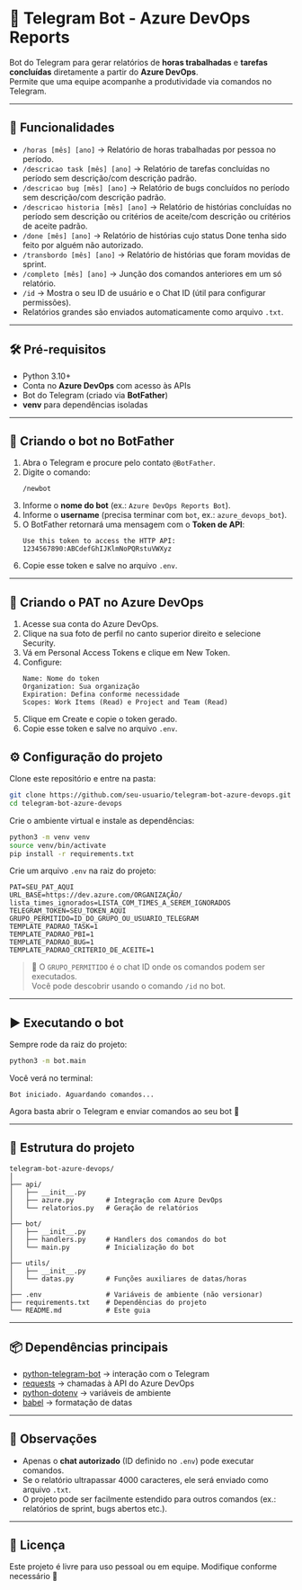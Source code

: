 # 🤖 Telegram Bot - Azure DevOps Reports

Bot do Telegram para gerar relatórios de **horas trabalhadas** e **tarefas concluídas** diretamente a partir do **Azure DevOps**.  
Permite que uma equipe acompanhe a produtividade via comandos no Telegram.

---

## 🚀 Funcionalidades
- `/horas [mês] [ano]` → Relatório de horas trabalhadas por pessoa no período.
- `/descricao task [mês] [ano]` → Relatório de tarefas concluídas no período sem descrição/com descrição padrão.
- `/descricao bug [mês] [ano]` → Relatório de bugs concluídos no período sem descrição/com descrição padrão.
- `/descricao historia [mês] [ano]` → Relatório de histórias concluídas no período sem descrição ou critérios de aceite/com descrição ou critérios de aceite padrão.
- `/done [mês] [ano]` → Relatório de histórias cujo status Done tenha sido feito por alguém não autorizado.
- `/transbordo [mês] [ano]` → Relatório de histórias que foram movidas de sprint.
- `/completo [mês] [ano]` → Junção dos comandos anteriores em um só relatório.
- `/id` → Mostra o seu ID de usuário e o Chat ID (útil para configurar permissões).
- Relatórios grandes são enviados automaticamente como arquivo `.txt`.

---

## 🛠️ Pré-requisitos
- Python 3.10+  
- Conta no **Azure DevOps** com acesso às APIs  
- Bot do Telegram (criado via **BotFather**)  
- **venv** para dependências isoladas  

---

## 🤖 Criando o bot no BotFather
1. Abra o Telegram e procure pelo contato `@BotFather`.
2. Digite o comando:
   ```
   /newbot
   ```
3. Informe o **nome do bot** (ex.: `Azure DevOps Reports Bot`).
4. Informe o **username** (precisa terminar com `bot`, ex.: `azure_devops_bot`).
5. O BotFather retornará uma mensagem com o **Token de API**:
   ```
   Use this token to access the HTTP API:
   1234567890:ABCdefGhIJKlmNoPQRstuVWXyz
   ```
6. Copie esse token e salve no arquivo `.env`.

---

## 🔑 Criando o PAT no Azure DevOps

1. Acesse sua conta do Azure DevOps.
2. Clique na sua foto de perfil no canto superior direito e selecione Security.
3. Vá em Personal Access Tokens e clique em New Token.
4. Configure:
   ```
   Name: Nome do token
   Organization: Sua organização
   Expiration: Defina conforme necessidade
   Scopes: Work Items (Read) e Project and Team (Read)
   ```
5. Clique em Create e copie o token gerado.
6. Copie esse token e salve no arquivo `.env`.

## ⚙️ Configuração do projeto

Clone este repositório e entre na pasta:

```bash
git clone https://github.com/seu-usuario/telegram-bot-azure-devops.git
cd telegram-bot-azure-devops
```

Crie o ambiente virtual e instale as dependências:

```bash
python3 -m venv venv
source venv/bin/activate
pip install -r requirements.txt
```

Crie um arquivo `.env` na raiz do projeto:

```env
PAT=SEU_PAT_AQUI
URL_BASE=https://dev.azure.com/ORGANIZAÇÃO/
lista_times_ignorados=LISTA_COM_TIMES_A_SEREM_IGNORADOS
TELEGRAM_TOKEN=SEU_TOKEN_AQUI
GRUPO_PERMITIDO=ID_DO_GRUPO_OU_USUARIO_TELEGRAM
TEMPLATE_PADRAO_TASK=1
TEMPLATE_PADRAO_PBI=1
TEMPLATE_PADRAO_BUG=1
TEMPLATE_PADRAO_CRITERIO_DE_ACEITE=1
```

> 🔑 O `GRUPO_PERMITIDO` é o chat ID onde os comandos podem ser executados.  
> Você pode descobrir usando o comando `/id` no bot.

---

## ▶️ Executando o bot

Sempre rode da raiz do projeto:

```bash
python3 -m bot.main
```

Você verá no terminal:
```
Bot iniciado. Aguardando comandos...
```

Agora basta abrir o Telegram e enviar comandos ao seu bot 🚀

---

## 📂 Estrutura do projeto

```
telegram-bot-azure-devops/
│
├── api/
│   ├── __init__.py
│   ├── azure.py        # Integração com Azure DevOps
│   └── relatorios.py   # Geração de relatórios
│
├── bot/
│   ├── __init__.py
│   ├── handlers.py     # Handlers dos comandos do bot
│   └── main.py         # Inicialização do bot
│
├── utils/
│   ├── __init__.py
│   └── datas.py        # Funções auxiliares de datas/horas
│
├── .env                # Variáveis de ambiente (não versionar)
├── requirements.txt    # Dependências do projeto
└── README.md           # Este guia
```

---

## 📦 Dependências principais
- [python-telegram-bot](https://python-telegram-bot.org/) → interação com o Telegram  
- [requests](https://pypi.org/project/requests/) → chamadas à API do Azure DevOps  
- [python-dotenv](https://pypi.org/project/python-dotenv/) → variáveis de ambiente  
- [babel](https://babel.pocoo.org/) → formatação de datas  

---

## 📌 Observações
- Apenas o **chat autorizado** (ID definido no `.env`) pode executar comandos.  
- Se o relatório ultrapassar 4000 caracteres, ele será enviado como arquivo `.txt`.  
- O projeto pode ser facilmente estendido para outros comandos (ex.: relatórios de sprint, bugs abertos etc.).

---

## 📜 Licença
Este projeto é livre para uso pessoal ou em equipe. Modifique conforme necessário 🚀
